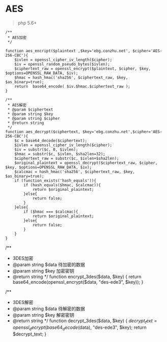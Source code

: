 # AES

> php 5.6+

```
/**
 * AES加密
 */

function aes_encript($plaintext ,$key='ebg.conzhu.net', $cipher='AES-256-CBC'){
    $ivlen = openssl_cipher_iv_length($cipher);
    $iv = openssl_random_pseudo_bytes($ivlen);
    $ciphertext_raw = openssl_encrypt($plaintext, $cipher, $key, $options=OPENSSL_RAW_DATA, $iv);
    $hmac = hash_hmac('sha256', $ciphertext_raw, $key, $as_binary=true);
    return  base64_encode( $iv.$hmac.$ciphertext_raw );
}

/**
 * AES解密
 * @param $ciphertext
 * @param string $key
 * @param string $cipher
 * @return string
 */
function aes_decrypt($ciphertext, $key='ebg.conzhu.net',$cipher='AES-256-CBC'){
    $c = base64_decode($ciphertext);
    $ivlen = openssl_cipher_iv_length($cipher);
    $iv = substr($c, 0, $ivlen);
    $hmac = substr($c, $ivlen, $sha2len=32);
    $ciphertext_raw = substr($c, $ivlen+$sha2len);
    $original_plaintext = openssl_decrypt($ciphertext_raw, $cipher, $key, $options=OPENSSL_RAW_DATA, $iv);
    $calcmac = hash_hmac('sha256', $ciphertext_raw, $key, $as_binary=true);
    if (function_exists('hash_equals')){
        if (hash_equals($hmac, $calcmac)){
            return $original_plaintext;
        }else{
            return false;
        }
    }else{
        if ($hmac === $calcmac){
            return $original_plaintext;
        }else{
            return false;
        }
    }
}
```

/**
 * 3DES加密
 * @param string $data 待加密的数据
 * @param string $key 加密密钥
 * @return string
 */
function encrypt_3des($data, $key)
{
    return base64_encode(openssl_encrypt($data, "des-ede3", $key));
}

/**
 * 3DES解密
 * @param string $data 待解密的数据
 * @param string $key 解密密钥
 * @return string
 */
function decrypt_3des($data, $key)
{
    $decrypt_text = openssl_decrypt(base64_decode($data), "des-ede3", $key);
    return $decrypt_text;
}